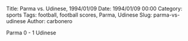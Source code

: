 Title: Parma vs. Udinese, 1994/01/09
Date: 1994/01/09 00:00
Category: sports
Tags: football, football scores, Parma, Udinese
Slug: parma-vs-udinese
Author: carbonero


Parma 0 - 1 Udinese
